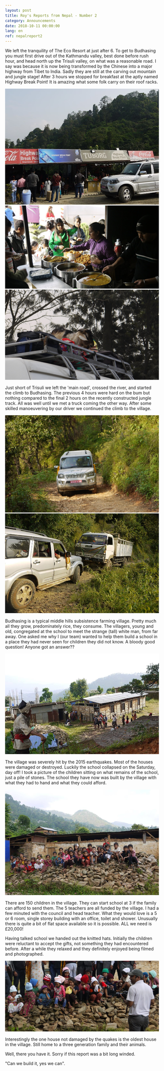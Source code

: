 ```yaml
---
layout: post
title: Roy's Reports from Nepal - Number 2
category: Announcements
date: 2018-10-11 00:00:00
lang: en
ref: nepalreport2
---
```


We left the tranquility of The Eco Resort at just after 6. To get to Budhasing you must first drive out of the Kathmandu valley, best done before rush hour, and head north up the Trisuli valley, on what was a reasonable road. I say was because it is now being transformed by the Chinese into a major highway from Tibet to India. Sadly they are still at the carving out mountain and jungle stage! After 3 hours we stopped for breakfast at the aptly named Highway Break Point! It is amazing what some folk carry on their roof racks.

![](/uploads/roysreport2a.jpg)![](/uploads/roysreport2b.jpg)![](/uploads/roysreport2c.jpg)

Just short of Trisuli we left the 'main road', crossed the river, and started the climb to Budhasing. The previous 4 hours were hard on the bum but nothing compared to the final 2 hours on the recently constructed jungle track. All was well until we met a truck coming the other way. After some skilled manoeuvering by our driver we continued the climb to the village.

![](/uploads/roysreport2d.jpg)![](/uploads/rportreport2e.jpg)

Budhasing is a typical middle hills subsistence farming village. Pretty much all they grow, predominately rice, they consume. The villagers, young and old, congregated at the school to meet the strange (tall) white man, from far away. One asked me why I (our team) wanted to help them build a school in a place they had never seen for children they did not know. A bloody good question! Anyone got an answer??

![](/uploads/roysreport2f.jpg)

The village was severely hit by the 2015 earthquakes. Most of the houses were damaged or destroyed. Luckily the school collapsed on the Saturday, day off! I took a picture of the children sitting on what remains of the school, just a pile of stones. The school they have now was built by the village with what they had to hand and what they could afford.

![](/uploads/roysreport2i.jpg)

There are 150 children in the village. They can start school at 3 if the family can afford to send them. The 5 teachers are all funded by the village. I had a few minuted with the council and head teacher. What they would love is a 5 or 6 room, single storey building with an office, toilet and shower. Unusually there is quite a bit of flat space available so it is possible. ALL we need is £20,000!

Having talked school we handed out the knitted hats. Initially the children were reluctant to accept the gifts, not something they had encountered before. After a while they relaxed and they definitely enjoyed being filmed and photographed.

![](/uploads/roysreport2k.jpg)

Interestingly the one house not damaged by the quakes is the oldest house in the village. Still home to a three generation family and their animals.

Well, there you have it. Sorry if this report was a bit long winded.

"Can we build it, yes we can".